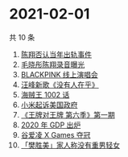 # 2021-02-01

共 10 条

<!-- BEGIN ZHIHUSEARCH -->
<!-- 最后更新时间 Mon Feb 01 2021 01:35:54 GMT+0800 (CST) -->
1. [陈翔否认当年出轨事件](https://www.zhihu.com/search?q=陈翔)
1. [毛晓彤陈翔录音曝光](https://www.zhihu.com/search?q=毛晓彤陈翔录音)
1. [BLACKPINK 线上演唱会](https://www.zhihu.com/search?q=blackpink)
1. [汪峰新歌《没有人在乎》](https://www.zhihu.com/search?q=汪峰新歌)
1. [海贼王 1002 话](https://www.zhihu.com/search?q=海贼王)
1. [小米起诉美国政府](https://www.zhihu.com/search?q=小米)
1. [《王牌对王牌 第六季》第一期](https://www.zhihu.com/search?q=王牌对王牌)
1. [2020 年 GDP 出炉](https://www.zhihu.com/search?q=2020gdp)
1. [谷爱凌 X Games 夺冠](https://www.zhihu.com/search?q=谷爱凌)
1. [「樊胜美」家人称没有重男轻女](https://www.zhihu.com/search?q=现实版樊胜美)
<!-- END ZHIHUSEARCH -->
